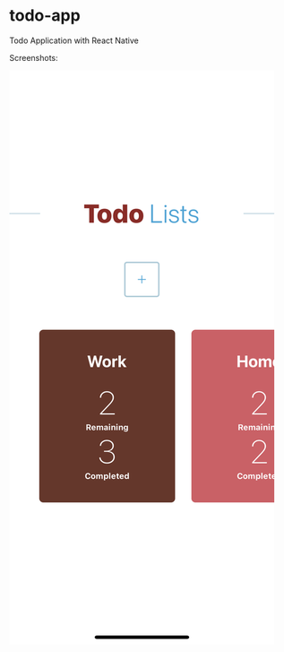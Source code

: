 # todo-app
Todo Application with React Native


Screenshots:

![Alt text](https://github.com/SawsanT/todo-app/blob/main/assets/screenshots/IMG_1825.PNG?raw=true )

